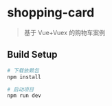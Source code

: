 # shopping-card

> 基于 Vue+Vuex 的购物车案例

## Build Setup

``` bash
# 下载依赖包
npm install

# 启动项目
npm run dev

```



